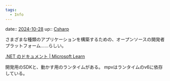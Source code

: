 ```yaml
---
tags:
  - Info
---
```


date:: [2024-10-28](/Daily_Note/2024-10-28.md)
up:: [Csharp](../Bar/Program/Csharp.md)

さまざまな種類のアプリケーションを構築するための、オープンソースの開発者プラットフォーム……らしい。

[.NET のドキュメント | Microsoft Learn](https://learn.microsoft.com/ja-jp/dotnet/fundamentals/)

開発用のSDKと、動かす用のランタイムがある。
mpvはランタイムのv6に依存している。
